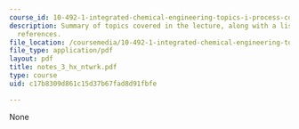 ```yaml
---
course_id: 10-492-1-integrated-chemical-engineering-topics-i-process-control-by-design-fall-2004
description: Summary of topics covered in the lecture, along with a list of bibliographic
  references.
file_location: /coursemedia/10-492-1-integrated-chemical-engineering-topics-i-process-control-by-design-fall-2004/c17b8309d861c15d37b67fad8d91fbfe_notes_3_hx_ntwrk.pdf
file_type: application/pdf
layout: pdf
title: notes_3_hx_ntwrk.pdf
type: course
uid: c17b8309d861c15d37b67fad8d91fbfe

---
```

None